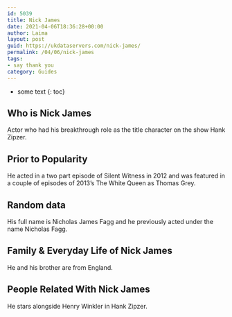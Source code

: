 ```yaml
---
id: 5039
title: Nick James
date: 2021-04-06T18:36:28+00:00
author: Laima
layout: post
guid: https://ukdataservers.com/nick-james/
permalink: /04/06/nick-james
tags:
- say thank you
category: Guides
---
```


* some text
{: toc}


## Who is Nick James
                  
                  
                  
Actor who had his breakthrough role as the title character on the show Hank Zipzer.
                  
              
            
              
            
                
                
                
## Prior to Popularity
                  
                  
                  
He acted in a two part episode of Silent Witness in 2012 and was featured in a couple of episodes of 2013&#8217;s The White Queen as Thomas Grey. 
                  
              
            
              
            
                
                
                
## Random data
                  
                  
                  
His full name is Nicholas James Fagg and he previously acted under the name Nicholas Fagg. 
                  
              
            
              
            
                
                
                
## Family & Everyday Life of Nick James
                  
                  
                  
He and his brother are from England.
                  
              
            
              
            
                
                
                
## People Related With Nick James
                  
                  
                  
He stars alongside Henry Winkler in Hank Zipzer.
                  
              
            
              
            
                
              
            
              
              
            
            
              
            
          
          
          